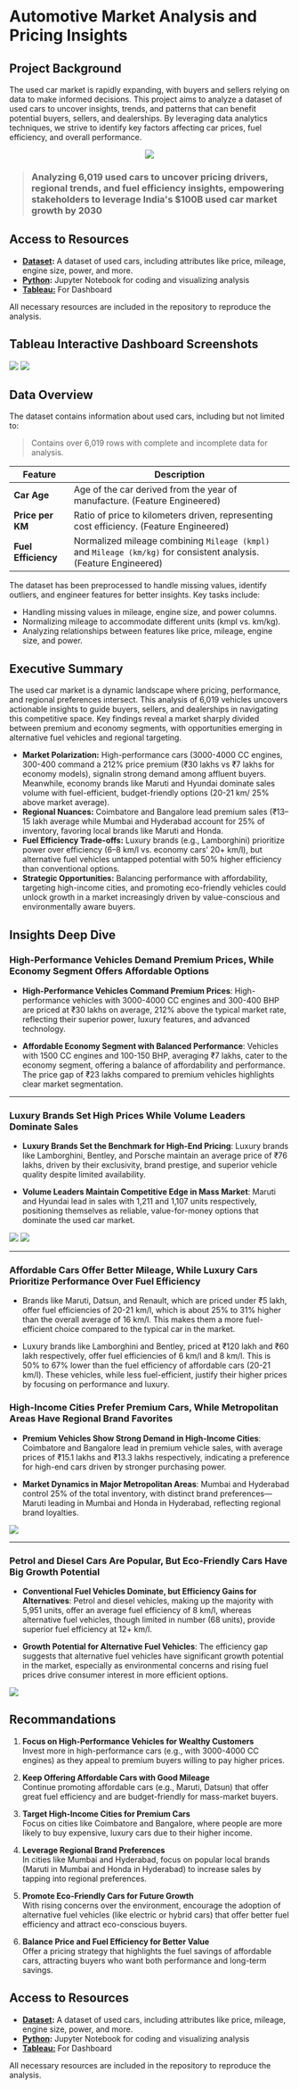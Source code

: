 # Automotive Market Analysis and Pricing Insights

## Project Background

The used car market is rapidly expanding, with buyers and sellers relying on data to make informed decisions. This project aims to analyze a dataset of used cars to uncover insights, trends, and patterns that can benefit potential buyers, sellers, and dealerships. By leveraging data analytics techniques, we strive to identify key factors affecting car prices, fuel efficiency, and overall performance.

<div style="text-align:center">
   <img src="assets/banner.jpeg" />
</div>

> ### Analyzing 6,019 used cars to uncover pricing drivers, regional trends, and fuel efficiency insights, empowering stakeholders to leverage India's $100B used car market growth by 2030
## Access to Resources

- **[Dataset](https://github.com/AsadSiddiquii/AutomotiveMarket-Analysis-and-Pricing-Insights/blob/main/data/cars.csv):** A dataset of used cars, including attributes like price, mileage, engine size, power, and more.
- **[Python](https://github.com/asadsiddiquii/used-cars-analysis/blob/main/NoteBook.ipynb):** Jupyter Notebook for coding and visualizing analysis
- **[Tableau:](https://public.tableau.com/app/profile/asadsiddiquii/viz/UsedCarsDashboard_17366223395650/UsedCarsDashboard?publish=yes)** For Dashboard

All necessary resources are included in the repository to reproduce the analysis.
## Tableau Interactive Dashboard Screenshots
[![](assets/dashboard1.png)](https://public.tableau.com/app/profile/asadsiddiquii/viz/UsedCarsDashboard_17366223395650/UsedCarsDashboard?publish=yes)
[![](assets/dashboard2.png)](https://public.tableau.com/app/profile/asadsiddiquii/viz/UsedCarsDashboard_17366223395650/UsedCarsDashboard?publish=yes)
## Data Overview

The dataset contains information about used cars, including but not limited to:

> Contains over 6,019 rows with complete and incomplete data for analysis.

| **Feature**              | **Description**                                                                               |
|--------------------------|-----------------------------------------------------------------------------------------------|
| **Car Age**              | Age of the car derived from the year of manufacture. (Feature Engineered)                     |
| **Price per KM**         | Ratio of price to kilometers driven, representing cost efficiency. (Feature Engineered)       |
| **Fuel Efficiency**      | Normalized mileage combining `Mileage (kmpl)` and `Mileage (km/kg)` for consistent analysis. (Feature Engineered) |

The dataset has been preprocessed to handle missing values, identify outliers, and engineer features for better insights. Key tasks include:

- Handling missing values in mileage, engine size, and power columns.
- Normalizing mileage to accommodate different units (kmpl vs. km/kg).
- Analyzing relationships between features like price, mileage, engine size, and power.

## Executive Summary
The used car market is a dynamic landscape where pricing, performance, and regional
preferences intersect. This analysis of 6,019 vehicles uncovers actionable insights to guide buyers, sellers, and dealerships in navigating this competitive space. Key findings reveal a market sharply divided between premium and economy segments, with opportunities emerging in alternative fuel vehicles and regional targeting.
- **Market Polarization:** High-performance cars (3000-4000 CC engines, 300-400 
command a 212% price premium (₹30 lakhs vs ₹7 lakhs for economy models), signalin
strong demand among affluent buyers. Meanwhile, economy brands like Maruti and
Hyundai dominate sales volume with fuel-efficient, budget-friendly options (20-21 km/
25% above market average).
- **Regional Nuances:** Coimbatore and Bangalore lead premium sales (₹13–15 lakh average
while Mumbai and Hyderabad account for 25% of inventory, favoring local brands like
Maruti and Honda.
- **Fuel Efficiency Trade-offs:** Luxury brands (e.g., Lamborghini) prioritize power over efficiency (6–8 km/l vs. economy cars’ 20+ km/l), but alternative fuel vehicles 
untapped potential with 50% higher efficiency than conventional options.
- **Strategic Opportunities:** Balancing performance with affordability, targeting high-income cities, and promoting eco-friendly vehicles could unlock growth in a market increasingly driven by value-conscious and environmentally aware buyers.

## Insights Deep Dive

### High-Performance Vehicles Demand Premium Prices, While Economy Segment Offers Affordable Options

- **High-Performance Vehicles Command Premium Prices**: High-performance vehicles with 3000-4000 CC engines and 300-400 BHP are priced at ₹30 lakhs on average, 212% above the typical market rate, reflecting their superior power, luxury features, and advanced technology.

- **Affordable Economy Segment with Balanced Performance**: Vehicles with 1500 CC engines and 100-150 BHP, averaging ₹7 lakhs, cater to the economy segment, offering a balance of affordability and performance. The price gap of ₹23 lakhs compared to premium vehicles highlights clear market segmentation.

---

### Luxury Brands Set High Prices While Volume Leaders Dominate Sales

- **Luxury Brands Set the Benchmark for High-End Pricing**: Luxury brands like Lamborghini, Bentley, and Porsche maintain an average price of ₹76 lakhs, driven by their exclusivity, brand prestige, and superior vehicle quality despite limited availability.

- **Volume Leaders Maintain Competitive Edge in Mass Market**: Maruti and Hyundai lead in sales with 1,211 and 1,107 units respectively, positioning themselves as reliable, value-for-money options that dominate the used car market.

![](assets/car_count.png)
![](assets/b_price.png)

---

### Affordable Cars Offer Better Mileage, While Luxury Cars Prioritize Performance Over Fuel Efficiency
- Brands like Maruti, Datsun, and Renault, which are priced under ₹5 lakh, offer fuel efficiencies of 20-21 km/l, which is about 25% to 31% higher than the overall average of 16 km/l. This makes them a more fuel-efficient choice compared to the typical car in the market.

- Luxury brands like Lamborghini and Bentley, priced at ₹120 lakh and ₹60 lakh respectively, offer fuel efficiencies of 6 km/l and 8 km/l. This is 50% to 67% lower than the fuel efficiency of affordable cars (20-21 km/l). These vehicles, while less fuel-efficient, justify their higher prices by focusing on performance and luxury.


### High-Income Cities Prefer Premium Cars, While Metropolitan Areas Have Regional Brand Favorites

- **Premium Vehicles Show Strong Demand in High-Income Cities**: Coimbatore and Bangalore lead in premium vehicle sales, with average prices of ₹15.1 lakhs and ₹13.3 lakhs respectively, indicating a preference for high-end cars driven by stronger purchasing power.

- **Market Dynamics in Major Metropolitan Areas**: Mumbai and Hyderabad control 25% of the total inventory, with distinct brand preferences—Maruti leading in Mumbai and Honda in Hyderabad, reflecting regional brand loyalties.

![](assets/map.png)

---

### Petrol and Diesel Cars Are Popular, But Eco-Friendly Cars Have Big Growth Potential

- **Conventional Fuel Vehicles Dominate, but Efficiency Gains for Alternatives**: Petrol and diesel vehicles, making up the majority with 5,951 units, offer an average fuel efficiency of 8 km/l, whereas alternative fuel vehicles, though limited in number (68 units), provide superior fuel efficiency at 12+ km/l.

- **Growth Potential for Alternative Fuel Vehicles**: The efficiency gap suggests that alternative fuel vehicles have significant growth potential in the market, especially as environmental concerns and rising fuel prices drive consumer interest in more efficient options.

![](assets/mileage_by_fuel_type.png)


## Recommandations
1. **Focus on High-Performance Vehicles for Wealthy Customers**  
   Invest more in high-performance cars (e.g., with 3000-4000 CC engines) as they appeal to premium buyers willing to pay higher prices.

2. **Keep Offering Affordable Cars with Good Mileage**  
   Continue promoting affordable cars (e.g., Maruti, Datsun) that offer great fuel efficiency and are budget-friendly for mass-market buyers.

3. **Target High-Income Cities for Premium Cars**  
   Focus on cities like Coimbatore and Bangalore, where people are more likely to buy expensive, luxury cars due to their higher income.

4. **Leverage Regional Brand Preferences**  
   In cities like Mumbai and Hyderabad, focus on popular local brands (Maruti in Mumbai and Honda in Hyderabad) to increase sales by tapping into regional preferences.

5. **Promote Eco-Friendly Cars for Future Growth**  
   With rising concerns over the environment, encourage the adoption of alternative fuel vehicles (like electric or hybrid cars) that offer better fuel efficiency and attract eco-conscious buyers.

6. **Balance Price and Fuel Efficiency for Better Value**  
   Offer a pricing strategy that highlights the fuel savings of affordable cars, attracting buyers who want both performance and long-term savings.


## Access to Resources

- **[Dataset](https://github.com/lakshaykamat/used-cars-analysis/blob/main/data/cars.csv):** A dataset of used cars, including attributes like price, mileage, engine size, power, and more.
- **[Python](https://github.com/lakshaykamat/used-cars-analysis/blob/main/NoteBook.ipynb):** Jupyter Notebook for coding and visualizing analysis
- **[Tableau:](https://public.tableau.com/app/profile/lakshay.kamat/viz/UsedCarsDashboard_17366223395650/UsedCarsDashboard?publish=yes)** For Dashboard

All necessary resources are included in the repository to reproduce the analysis.
